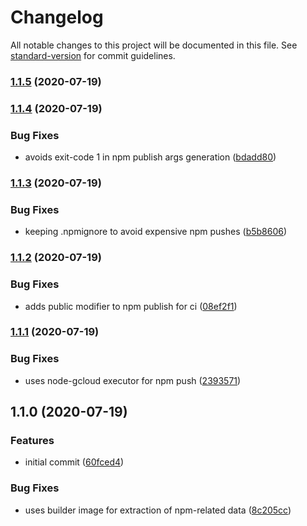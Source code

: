 # Changelog

All notable changes to this project will be documented in this file. See [standard-version](https://github.com/conventional-changelog/standard-version) for commit guidelines.

### [1.1.5](https://github.com/figedi/metering/compare/v1.1.4...v1.1.5) (2020-07-19)

### [1.1.4](https://github.com/figedi/metering/compare/v1.1.3...v1.1.4) (2020-07-19)


### Bug Fixes

* avoids exit-code 1 in npm publish args generation ([bdadd80](https://github.com/figedi/metering/commit/bdadd804c98c8d4cc62124f00828401d190f3864))

### [1.1.3](https://github.com/figedi/metering/compare/v1.1.2...v1.1.3) (2020-07-19)


### Bug Fixes

* keeping .npmignore to avoid expensive npm pushes ([b5b8606](https://github.com/figedi/metering/commit/b5b86063043be5a3af86263dbfbb3190610e385c))

### [1.1.2](https://github.com/figedi/metering/compare/v1.1.1...v1.1.2) (2020-07-19)


### Bug Fixes

* adds public modifier to npm publish for ci ([08ef2f1](https://github.com/figedi/metering/commit/08ef2f10e33f0e92d2de0049fcb0d91cc5193ac7))

### [1.1.1](https://github.com/figedi/metering/compare/v1.1.0...v1.1.1) (2020-07-19)


### Bug Fixes

* uses node-gcloud executor for npm push ([2393571](https://github.com/figedi/metering/commit/23935710a3ff082c02c96e59e3a0a41662ae2682))

## 1.1.0 (2020-07-19)


### Features

* initial commit ([60fced4](https://github.com/figedi/metering/commit/60fced4f34ec0215802163810aa86bac8ec83c13))


### Bug Fixes

* uses builder image for extraction of npm-related data ([8c205cc](https://github.com/figedi/metering/commit/8c205cc077366aa2ba9edb46296be35832d9474c))
